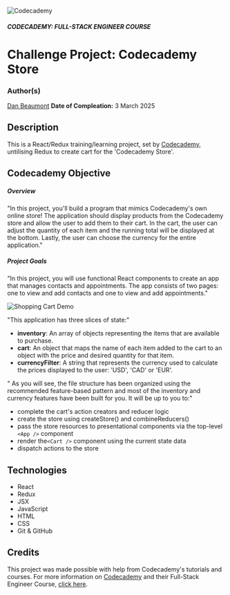 ![Codecademy](https://www.codecademy.com/favicon.ico)

##### CODECADEMY: FULL-STACK ENGINEER COURSE

Challenge Project: Codecademy Store
=================================================

### Author(s)
[Dan Beaumont](https://github.com/BeaumontDan)
**Date of Compleation:** 3 March 2025

## Description

This is a React/Redux training/learning project, set by [Codecademy][codecademy], untilising Redux to create cart for the 'Codecademy Store'.

## Codecademy Objective


##### Overview

"In this project, you'll build a program that mimics Codecademy's own online store! The application should display products from the Codecademy store and allow the user to add them to their cart. In the cart, the user can adjust the quantity of each item and the running total will be displayed at the bottom. Lastly, the user can choose the currency for the entire application."

##### Project Goals

"In this project, you will use functional React components to create an app that manages contacts and appointments. The app consists of two pages: one to view and add contacts and one to view and add appointments."

![Shopping Cart Demo](https://static-assets.codecademy.com/Courses/Learn-Redux/codecademy-store/shopping-cart-demo.gif)

"This application has three slices of state:"

- **inventory**: An array of objects representing the items that are available to purchase.
- **cart**: An object that maps the name of each item added to the cart to an object with the price and desired quantity for that item.
- **currencyFilter**: A string that represents the currency used to calculate the prices displayed to the user: 'USD', 'CAD' or 'EUR'.

" As you will see, the file structure has been organized using the recommended feature-based pattern and most of the inventory and currency features have been built for you. It will be up to you to:"

- complete the cart's action creators and reducer logic
- create the store using createStore() and combineReducers()
- pass the store resources to presentational components via the top-level ```<App />``` component
- render the```<Cart />``` component using the current state data
- dispatch actions to the store

## Technologies

- React
- Redux
- JSX
- JavaScript
- HTML
- CSS
- Git & GitHub


## Credits

This project was made possible with help from Codecademy's tutorials and courses. For more information on [Codecademy][codecademy] and their Full-Stack Engineer Course, [click here][fullstackcourse].

[codecademy]: https://www.codecademy.com/
[fullstackcourse]: https://www.codecademy.com/learn/paths/full-stack-engineer-career-path